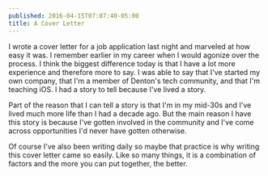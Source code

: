 ```yaml
---
published: 2016-04-15T07:07:40-05:00
title: A Cover Letter
---
```

I wrote a cover letter for a job application last night and marveled at how easy it was. I remember earlier in my career when I would agonize over the process. I think the biggest difference today is that I have a lot more experience and therefore more to say. I was able to say that I've started my own company, that I'm a member of Denton's tech community, and that I'm teaching iOS. I had a story to tell because I've lived a story.

Part of the reason that I can tell a story is that I'm in my mid-30s and I've lived much more life than I had a decade ago. But the main reason I have this story is because I've gotten involved in the community and I've come across opportunities I'd never have gotten otherwise.

Of course I've also been writing daily so maybe that practice is why writing this cover letter came so easily. Like so many things, it is a combination of factors and the more you can put together, the better.